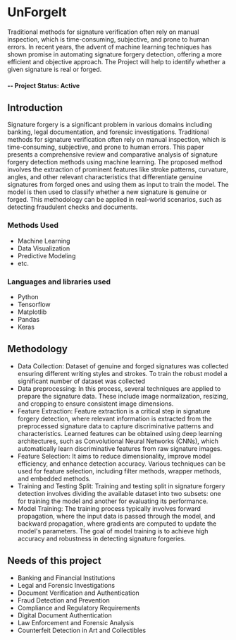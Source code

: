 
# UnForgeIt
Traditional methods for signature verification often rely on manual inspection, which is time-consuming, subjective, and prone to human errors. In recent years, the advent of machine learning techniques has shown promise in automating signature forgery detection, offering a more efficient and objective approach. The Project will help to identify whether a given signature is real or forged. 

#### -- Project Status: Active

## Introduction
Signature forgery is a significant problem in various domains including banking, legal documentation, and forensic investigations. Traditional methods for signature verification often rely on manual inspection, which is time-consuming, subjective, and prone to human errors. This paper presents a comprehensive review and comparative analysis of signature forgery detection methods using machine learning. The proposed method involves the extraction of prominent features like stroke patterns, curvature, angles, and other relevant characteristics that differentiate genuine signatures from forged ones and using them as input to train the model. The model is then used to classify whether a new signature is genuine or forged. This methodology can be applied in real-world scenarios, such as detecting fraudulent checks and documents. 

### Methods Used
* Machine Learning
* Data Visualization
* Predictive Modeling
* etc.

### Languages and libraries used
* Python
* Tensorflow
* Matplotlib
* Pandas
* Keras
  
## Methodology
* Data Collection: Dataset of genuine and forged signatures was collected ensuring different writing styles and strokes. To train the robust model a significant number of dataset was collected
* Data preprocessing: In this process, several techniques are applied to prepare the signature data. These include image normalization, resizing, and cropping to ensure consistent image dimensions. 
* Feature Extraction: Feature extraction is a critical step in signature forgery detection, where relevant information is extracted from the preprocessed signature data to capture discriminative patterns and characteristics. Learned features can be obtained using deep learning architectures, such as Convolutional Neural Networks (CNNs), which automatically learn discriminative features from raw signature images.
* Feature Selection: It aims to reduce dimensionality, improve model efficiency, and enhance detection accuracy. Various techniques can be used for feature selection, including filter methods, wrapper methods, and embedded methods.
* Training and Testing Split: Training and testing split in signature forgery detection involves dividing the available dataset into two subsets: one for training the model and another for evaluating its performance. 
* Model Training: The training process typically involves forward propagation, where the input data is passed through the model, and backward propagation, where gradients are computed to update the model's parameters. The goal of model training is to achieve high accuracy and robustness in detecting signature forgeries. 
  
## Needs of this project

- Banking and Financial Institutions
- Legal and Forensic Investigations
- Document Verification and Authentication
- Fraud Detection and Prevention
- Compliance and Regulatory Requirements
- Digital Document Authentication
- Law Enforcement and Forensic Analysis
- Counterfeit Detection in Art and Collectibles


